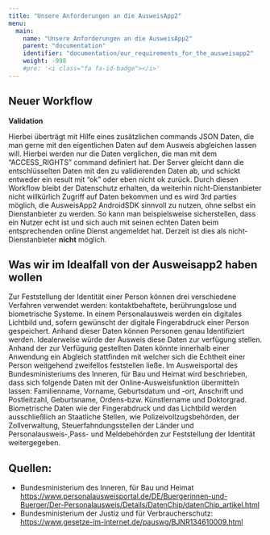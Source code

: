 ```yaml
---
title: "Unsere Anforderungen an die AusweisApp2"
menu:
  main:
    name: "Unsere Anforderungen an die AusweisApp2"
    parent: "documentation"
    identifier: "documentation/our_requirements_for_the_ausweisapp2"
    weight: -998
    #pre: '<i class="fa fa-id-badge"></i>'
---
```


## Neuer Workflow

**Validation**

Hierbei überträgt mit Hilfe eines zusätzlichen commands JSON Daten, die man gerne mit den eigentlichen Daten auf dem Ausweis abgleichen lassen will. 
Hierbei werden nur die Daten verglichen, die man mit dem “ACCESS_RIGHTS” command definiert hat. 
Der Server gleicht dann die entschlüsselten Daten mit den zu validierenden Daten ab, und schickt entweder ein result mit “ok” oder eben nicht ok zurück. 
Durch diesen Workflow bleibt der Datenschutz erhalten, da weiterhin nicht-Dienstanbieter nicht willkürlich Zugriff auf Daten bekommen und es wird 3rd parties möglich, die AusweisApp2 AndroidSDK sinnvoll zu nutzen, ohne selbst ein Dienstanbieter zu werden.
So kann man beispielsweise sicherstellen, dass ein Nutzer echt ist und sich auch mit seinen echten Daten beim entsprechenden online Dienst angemeldet hat. Derzeit ist dies als nicht-Dienstanbieter **nicht** möglich.


## Was wir im Idealfall von der Ausweisapp2 haben wollen

Zur Feststellung der Identität einer Person können drei verschiedene Verfahren verwendet werden: kontaktbehaftete, berührungslose und biometrische Systeme.
In einem Personalausweis werden ein digitales Lichtbild und, sofern gewünscht der digitale Fingerabdruck einer Person gespeichert. Anhand dieser Daten können Personen genau Identifiziert werden. Idealerweise würde der Ausweis diese Daten zur verfügung stellen. Anhand der zur Verfügung gestellten Daten könnte innerhalb einer Anwendung ein Abgleich stattfinden mit welcher sich die Echtheit einer Person weitgehend zweifellos feststellen ließe. 
Im Ausweisportal des Bundesministeriums des Inneren, für Bau und Heimat wird beschrieben, dass sich folgende Daten mit der Online-Ausweisfunktion übermitteln lassen: Familienname, Vorname, Geburtsdatum und -ort, Anschrift und Postleitzahl, Geburtsname, Ordens-bzw. Künstlername und Doktorgrad. Biometrische Daten wie der Fingerabdruck und das Lichtbild werden ausschließlich an Staatliche Stellen, wie Polizeivollzugsbehörden, der Zollverwaltung, Steuerfahndungsstellen der Länder und Personalausweis-,Pass- und Meldebehörden zur Feststellung der Identität weitergegeben.


## Quellen:

- Bundesministerium des Inneren, für Bau und Heimat https://www.personalausweisportal.de/DE/Buergerinnen-und-Buerger/Der-Personalausweis/Details/DatenChip/datenChip_artikel.html
- Bundesministerium der Justiz und für Verbraucherschutz: https://www.gesetze-im-internet.de/pauswg/BJNR134610009.html
